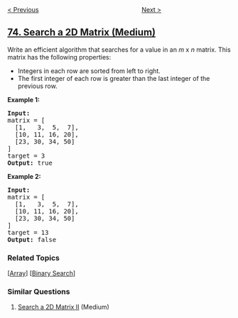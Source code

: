 <!--|This file generated by command(leetcode description); DO NOT EDIT.    |-->
<!--+----------------------------------------------------------------------+-->
<!--|@author    openset <openset.wang@gmail.com>                           |-->
<!--|@link      https://github.com/openset                                 |-->
<!--|@home      https://github.com/tonymontaro/leetcode-hints                        |-->
<!--+----------------------------------------------------------------------+-->

[< Previous](https://github.com/tonymontaro/leetcode-hints/tree/master/problems/set-matrix-zeroes "Set Matrix Zeroes")
　　　　　　　　　　　　　　　　
[Next >](https://github.com/tonymontaro/leetcode-hints/tree/master/problems/sort-colors "Sort Colors")

## [74. Search a 2D Matrix (Medium)](https://leetcode.com/problems/search-a-2d-matrix "搜索二维矩阵")

<p>Write an efficient algorithm that searches for a value in an <em>m</em> x <em>n</em> matrix. This matrix has the following properties:</p>

<ul>
	<li>Integers in each row are sorted from left to right.</li>
	<li>The first integer of each row is greater than the last integer of the previous row.</li>
</ul>

<p><strong>Example 1:</strong></p>

<pre>
<strong>Input:</strong>
matrix = [
  [1,   3,  5,  7],
  [10, 11, 16, 20],
  [23, 30, 34, 50]
]
target = 3
<strong>Output:</strong> true
</pre>

<p><strong>Example 2:</strong></p>

<pre>
<strong>Input:</strong>
matrix = [
  [1,   3,  5,  7],
  [10, 11, 16, 20],
  [23, 30, 34, 50]
]
target = 13
<strong>Output:</strong> false</pre>

### Related Topics
  [[Array](https://github.com/tonymontaro/leetcode-hints/tree/master/tag/array/README.md)]
  [[Binary Search](https://github.com/tonymontaro/leetcode-hints/tree/master/tag/binary-search/README.md)]

### Similar Questions
  1. [Search a 2D Matrix II](https://github.com/tonymontaro/leetcode-hints/tree/master/problems/search-a-2d-matrix-ii) (Medium)
